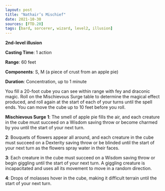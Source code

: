 ```yaml
---
layout: post
title: "Nathair’s Mischief"
date: 2021-10-30
sources: [FTD.20]
tags: [bard, sorcerer, wizard, level2, illusion]
---
```


**2nd-level illusion**

**Casting Time**: 1 action

**Range**: 60 feet

**Components**: S, M (a piece of crust from an apple pie)

**Duration**: Concentration, up to 1 minute

You fill a 20-foot cube you can see within range with fey and draconic magic. Roll on the Mischievous Surge table to determine the magical effect produced, and roll again at the start of each of your turns until the spell ends. You can move the cube up to 10 feet before you roll.

**Mischievous Surge**
**1**: The smell of apple pie fills the air, and each creature in the cube must succeed on a Wisdom saving throw or become charmed by you until the start of your next turn.

**2**: Bouquets of flowers appear all around, and each creature in the cube must succeed on a Dexterity saving throw or be blinded until the start of your next turn as the flowers spray water in their faces.

**3**: Each creature in the cube must succeed on a Wisdom saving throw or begin giggling until the start of your next turn. A giggling creature is incapacitated and uses all its movement to move in a random direction.

**4**: Drops of molasses hover in the cube, making it difficult terrain until the start of your next turn.

